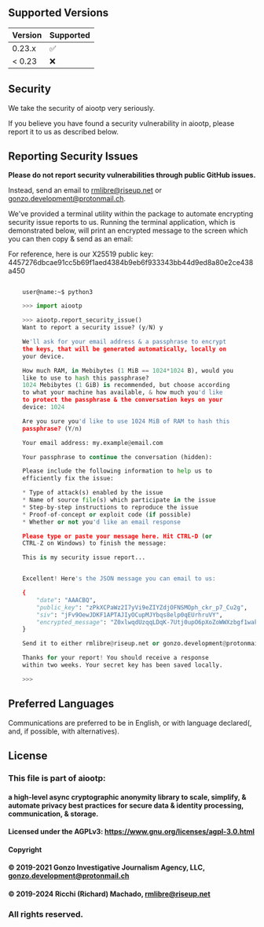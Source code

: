 ## Supported Versions

| Version | Supported          |
| ------- | ------------------ |
| 0.23.x  | :white_check_mark: |
| < 0.23  | :x:                |


## Security

We take the security of aiootp very seriously.

If you believe you have found a security vulnerability in aiootp, please report it to us as described below.


## Reporting Security Issues

**Please do not report security vulnerabilities through public GitHub issues.**

Instead, send an email to [rmlibre@riseup.net](mailto:rmlibre@riseup.net) or [gonzo.development@protonmail.ch](mailto:gonzo.development@protonmail.ch).

We've provided a terminal utility within the package to automate encrypting security issue reports to us. Running the terminal application, which is demonstrated below, will print an encrypted message to the screen which you can then copy & send as an email:

For reference, here is our X25519 public key:
4457276dbcae91cc5b69f1aed4384b9eb6f933343bb44d9ed8a80e2ce438a450


```console

    user@name:~$ python3
```


```python
    >>> import aiootp

    >>> aiootp.report_security_issue()
    Want to report a security issue? (y/N) y

    We'll ask for your email address & a passphrase to encrypt
    the keys, that will be generated automatically, locally on
    your device.

    How much RAM, in Mebibytes (1 MiB == 1024*1024 B), would you
    like to use to hash this passphrase?
    1024 Mebibytes (1 GiB) is recommended, but choose according
    to what your machine has available, & how much you'd like
    to protect the passphrase & the conversation keys on your
    device: 1024

    Are you sure you'd like to use 1024 MiB of RAM to hash this
    passphrase? (Y/n)

    Your email address: my.example@email.com

    Your passphrase to continue the conversation (hidden):

    Please include the following information to help us to
    efficiently fix the issue:

    * Type of attack(s) enabled by the issue
    * Name of source file(s) which participate in the issue
    * Step-by-step instructions to reproduce the issue
    * Proof-of-concept or exploit code (if possible)
    * Whether or not you'd like an email response

    Please type or paste your message here. Hit CTRL-D (or
    CTRL-Z on Windows) to finish the message:

    This is my security issue report...


    Excellent! Here's the JSON message you can email to us:

    {
        "date": "AAACBQ",
        "public_key": "zPkXCPaWz2I7yVi9eZIYZdjOFNSMOph_ckr_p7_Cu2g",
        "siv": "jFv9OewJDKF1APTAJIyOCupMJYbqs8elp0qEUrhruVY",
        "encrypted_message": "Z0xlwqdUzqqLDqK-7Utj0upO6pXoZoWWXzbgf1wakaajUR8omQW9E_gBdFFa5BKc587YzUT8p67ZnluUgOCFMauvcYtfKQFuWDkRJH-M6BTTUEfPPiDRfXn66Zdv_fjZQk8aMQftduC_BNJVoBJ1P5VAid8wskehq1E44TERzjcixei68xsQz-86RgOCgNJ2nP3hQCZSghndQ-64aK1JEQCxVStYRUcSyPhqYYYeaPpGTkI1XAaW7QWp5_WoHhbtQwh0KB1Og3VY_7570huALj5N1qNabDwcaneoIvuV_MLUgF1NFmNnvPKzfLhkXiM9kUz6pFndDwXb0umzSuNHxuSPst-NJmYlGiMZ_pJhgVQ"
    }

    Send it to either rmlibre@riseup.net or gonzo.development@protonmail.com

    Thanks for your report! You should receive a response
    within two weeks. Your secret key has been saved locally.

    >>>
```


## Preferred Languages

Communications are preferred to be in English, or with language declared(, and, if possible, with alternatives).


## License

### This file is part of aiootp:

#### a high-level async cryptographic anonymity library to scale, simplify, & automate privacy best practices for secure data & identity processing, communication, & storage.

#### Licensed under the AGPLv3: https://www.gnu.org/licenses/agpl-3.0.html
#### Copyright
####           © 2019-2021 Gonzo Investigative Journalism Agency, LLC, <gonzo.development@protonmail.ch>
####           © 2019-2024 Ricchi (Richard) Machado, <rmlibre@riseup.net>

### All rights reserved.

